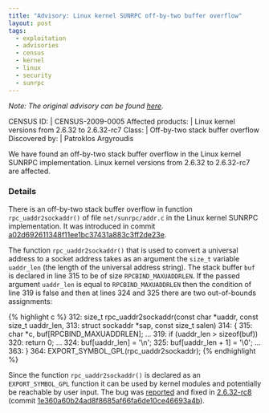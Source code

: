 ```yaml
---
title: "Advisory: Linux kernel SUNRPC off-by-two buffer overflow"
layout: post
tags:
  - exploitation
  - advisories
  - census
  - kernel
  - linux
  - security
  - sunrpc
---
```


*Note: The original advisory can be found
[here](http://census-labs.com/news/2009/12/01/linux-kernel-sunrpc/).*

CENSUS ID:         | CENSUS-2009-0005
Affected products: | Linux kernel versions from 2.6.32 to 2.6.32-rc7
Class:             | Off-by-two stack buffer overflow
Discovered by:     | Patroklos Argyroudis

We have found an off-by-two stack buffer overflow in the Linux kernel SUNRPC 
implementation. Linux kernel versions from 2.6.32 to 2.6.32-rc7 are affected.

### Details

There is an off-by-two stack buffer overflow in function `rpc_uaddr2sockaddr()` 
of file `net/sunrpc/addr.c` in the Linux kernel SUNRPC implementation. It was 
introduced in commit
[a02d692611348f11ee1bc37431a883c3ff2de23e](http://git.kernel.org/?p=linux/kernel/git/torvalds/linux-2.6.git;a=commit;h=a02d692611348f11ee1bc37431a883c3ff2de23e).

The function `rpc_uaddr2sockaddr()` that is used to convert a universal address 
to a socket address takes as an argument the `size_t` variable `uaddr_len` (the 
length of the universal address string). The stack buffer `buf` is declared in 
line 315 to be of size `RPCBIND_MAXUADDRLEN`. If the passed argument 
`uaddr_len` is equal to `RPCBIND_MAXUADDRLEN` then the condition of line 319 is 
false and then at lines 324 and 325 there are two out-of-bounds assignments:

{% highlight c %}
312: size_t rpc_uaddr2sockaddr(const char *uaddr, const size_t uaddr_len,
313:                           struct sockaddr *sap, const size_t salen)
314: {
315:        char *c, buf[RPCBIND_MAXUADDRLEN];
            ...
319:        if (uaddr_len > sizeof(buf))
320:            return 0;
            ...
324:        buf[uaddr_len] = '\n';
325:        buf[uaddr_len + 1] = '\0';
            ...
363: }
364: EXPORT_SYMBOL_GPL(rpc_uaddr2sockaddr);
{% endhighlight %}

Since the function `rpc_uaddr2sockaddr()` is declared as an `EXPORT_SYMBOL_GPL` 
function it can be used by kernel modules and potentially be reachable by user 
input. The bug was [reported](http://bugzilla.kernel.org/show_bug.cgi?id=14546)
and fixed in
[2.6.32-rc8](http://www.kernel.org/pub/linux/kernel/v2.6/testing/ChangeLog-2.6.32-rc8)
(commit
[1e360a60b24ad8f8685af66fa6de10ce46693a4b](http://git.kernel.org/?p=linux/kernel/git/torvalds/linux-2.6.git;a=commit;h=1e360a60b24ad8f8685af66fa6de10ce46693a4b)).
